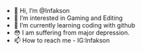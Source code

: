 - 👋 Hi, I’m @Infakson
- 👀 I’m interested in Gaming and Editing
- 🌱 I’m currently learning coding with github
- 😳 I am suffering from major depression.
- 📫 How to reach me - IG:Infakson

<!---
Infakson/Infakson is a ✨ special ✨ repository because its `README.md` (this file) appears on your GitHub profile.
You can click the Preview link to take a look at your changes.
--->

